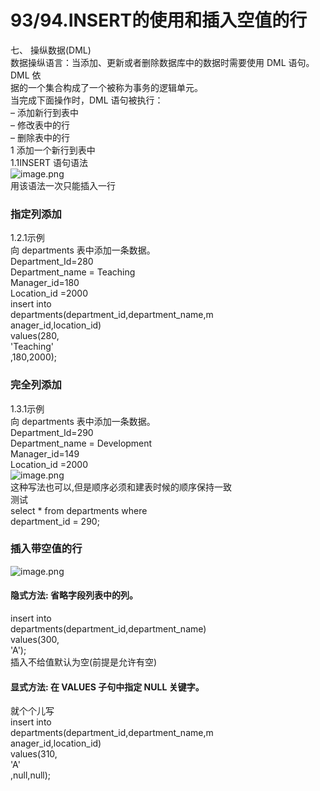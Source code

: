 # 93/94.INSERT的使用和插入空值的行

七、 操纵数据(DML)<br />数据操纵语言：当添加、更新或者删除数据库中的数据时需要使用 DML 语句。DML 依<br />据的一个集合构成了一个被称为事务的逻辑单元。<br />当完成下面操作时，DML 语句被执行：<br />– 添加新行到表中<br />– 修改表中的行<br />– 删除表中的行<br />1 添加一个新行到表中<br />1.1INSERT 语句语法<br />![image.png](https://cdn.nlark.com/yuque/0/2019/png/349894/1561211148866-828f4b7e-a205-4306-afcd-a4d8199dbc50.png#align=left&display=inline&height=65&name=image.png&originHeight=129&originWidth=1034&size=80091&status=done&width=517)<br />用该语法一次只能插入一行
<a name="PvmsE"></a>
### 指定列添加
1.2.1示例<br />向 departments 表中添加一条数据。<br />Department_Id=280<br />Department_name = Teaching<br />Manager_id=180<br />Location_id =2000<br />insert into<br />departments(department_id,department_name,m<br />anager_id,location_id)<br />values(280,<br />'Teaching'<br />,180,2000);

<a name="k1bwx"></a>
### 完全列添加
1.3.1示例<br />向 departments 表中添加一条数据。<br />Department_Id=290<br />Department_name = Development<br />Manager_id=149<br />Location_id =2000<br />![image.png](https://cdn.nlark.com/yuque/0/2019/png/349894/1561211395012-cb3d1647-9755-409c-b153-d96aedc6ceed.png#align=left&display=inline&height=22&name=image.png&originHeight=43&originWidth=879&size=30879&status=done&width=439.5)<br />这种写法也可以,但是顺序必须和建表时候的顺序保持一致<br />测试<br />select * from departments where<br />department_id = 290;

<a name="SRp0S"></a>
### 插入带空值的行
![image.png](https://cdn.nlark.com/yuque/0/2019/png/349894/1561211708342-5175538b-77e3-4498-948f-371da3f48d30.png#align=left&display=inline&height=123&name=image.png&originHeight=246&originWidth=746&size=141098&status=done&width=373)
<a name="W054f"></a>
#### 隐式方法: 省略字段列表中的列。
insert into<br />departments(department_id,department_name)<br />values(300,<br />'A');<br />插入不给值默认为空(前提是允许有空)
<a name="u9DpQ"></a>
#### 显式方法: 在 VALUES 子句中指定 NULL 关键字。
就个个儿写<br />insert into<br />departments(department_id,department_name,m<br />anager_id,location_id)<br />values(310,<br />'A'<br />,null,null);
